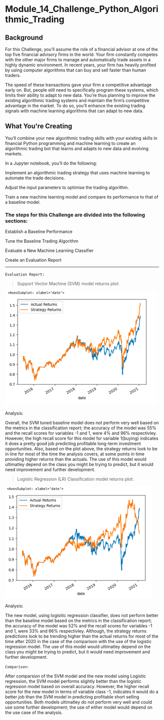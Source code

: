# Module_14_Challenge_Python_Algorithmic_Trading

## Background
For this Challenge, you’ll assume the role of a financial advisor at one of the top five financial advisory firms in the world. Your firm constantly competes with the other major firms to manage and automatically trade assets in a highly dynamic environment. In recent years, your firm has heavily profited by using computer algorithms that can buy and sell faster than human traders.

The speed of these transactions gave your firm a competitive advantage early on. But, people still need to specifically program these systems, which limits their ability to adapt to new data. You’re thus planning to improve the existing algorithmic trading systems and maintain the firm’s competitive advantage in the market. To do so, you’ll enhance the existing trading signals with machine learning algorithms that can adapt to new data.

## What You're Creating
You’ll combine your new algorithmic trading skills with your existing skills in financial Python programming and machine learning to create an algorithmic trading bot that learns and adapts to new data and evolving markets.

In a Jupyter notebook, you’ll do the following:

Implement an algorithmic trading strategy that uses machine learning to automate the trade decisions.

Adjust the input parameters to optimise the trading algorithm.

Train a new machine learning model and compare its performance to that of a baseline model.

### The steps for this Challenge are divided into the following sections:

Establish a Baseline Performance

Tune the Baseline Trading Algorithm

Evaluate a New Machine Learning Classifier

Create an Evaluation Report

---


`Evaluation Report:`

> Support Vector Machine (SVM) model returns plot:

![](SVM_model_plot.png)

Analysis:

Overall, the SVM tuned baseline model does not perform very well based on the metrics in the classification report; the accuracy of the model was 55% and the recall scores for variables -1 and 1, were 4% and 96% respectivley. However, the high recall score for this model for variable 1(buying) indicates it does a pretty good job predicting profitable long-term investment opportunities. Also, based on the plot above, the strategy returns look to be in line for most of the time the analysis covers, at some points in time providing higher returns than the actuals. The use of this model would ultimatley depend on the class you might be trying to predict, but it would need improvement and further development.

> Logistic Regression (LR) Classification model returns plot:

![](LR_model_plot.png)

Analysis:

The new model, using logisitic regression classifier, does not perform better than the baseline model based on the metrics in the classification report; the accuracy of the model was 52% and the recall scores for variables -1 and 1, were 33% and 66% respectivley. Although, the strategy returns predictions look to be trending higher than the actual returns for most of the time after 2020 in the case of the comparison with the use of the logistic regression model. The use of this model would ultimatley depend on the class you might be trying to predict, but it would need improvement and further development.

`Comparison:`

After comparsion of the SVM model and the new model using Logistic regression, the SVM model performs slightly better than the logistic regression model based on overall accuracy. However, the higher recall score for the new model in terms of variable class -1, indicates it would do a better job than the SVM model in predicting profitable short selling opportunities. Both models ultimatley do not perform very well and could use some further development; the use of either model would depend on the use case of the analysis. 

